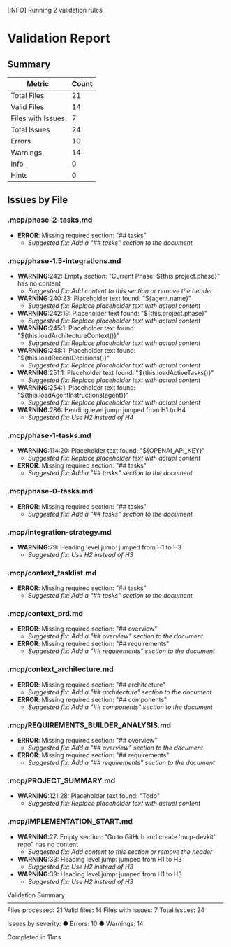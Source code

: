 [INFO] Running 2 validation rules
# Validation Report

## Summary

| Metric | Count |
|--------|-------|
| Total Files | 21 |
| Valid Files | 14 |
| Files with Issues | 7 |
| Total Issues | 24 |
| Errors | 10 |
| Warnings | 14 |
| Info | 0 |
| Hints | 0 |

## Issues by File

### .mcp/phase-2-tasks.md

- **ERROR**: Missing required section: "## tasks"
  - *Suggested fix: Add a "## tasks" section to the document*

### .mcp/phase-1.5-integrations.md

- **WARNING**:242: Empty section: "Current Phase: ${this.project.phase}" has no content
  - *Suggested fix: Add content to this section or remove the header*
- **WARNING**:240:23: Placeholder text found: "${agent.name}"
  - *Suggested fix: Replace placeholder text with actual content*
- **WARNING**:242:19: Placeholder text found: "${this.project.phase}"
  - *Suggested fix: Replace placeholder text with actual content*
- **WARNING**:245:1: Placeholder text found: "${this.loadArchitectureContext()}"
  - *Suggested fix: Replace placeholder text with actual content*
- **WARNING**:248:1: Placeholder text found: "${this.loadRecentDecisions()}"
  - *Suggested fix: Replace placeholder text with actual content*
- **WARNING**:251:1: Placeholder text found: "${this.loadActiveTasks()}"
  - *Suggested fix: Replace placeholder text with actual content*
- **WARNING**:254:1: Placeholder text found: "${this.loadAgentInstructions(agent)}"
  - *Suggested fix: Replace placeholder text with actual content*
- **WARNING**:286: Heading level jump: jumped from H1 to H4
  - *Suggested fix: Use H2 instead of H4*

### .mcp/phase-1-tasks.md

- **WARNING**:114:20: Placeholder text found: "${OPENAI_API_KEY}"
  - *Suggested fix: Replace placeholder text with actual content*
- **ERROR**: Missing required section: "## tasks"
  - *Suggested fix: Add a "## tasks" section to the document*

### .mcp/phase-0-tasks.md

- **ERROR**: Missing required section: "## tasks"
  - *Suggested fix: Add a "## tasks" section to the document*

### .mcp/integration-strategy.md

- **WARNING**:79: Heading level jump: jumped from H1 to H3
  - *Suggested fix: Use H2 instead of H3*

### .mcp/context_tasklist.md

- **ERROR**: Missing required section: "## tasks"
  - *Suggested fix: Add a "## tasks" section to the document*

### .mcp/context_prd.md

- **ERROR**: Missing required section: "## overview"
  - *Suggested fix: Add a "## overview" section to the document*
- **ERROR**: Missing required section: "## requirements"
  - *Suggested fix: Add a "## requirements" section to the document*

### .mcp/context_architecture.md

- **ERROR**: Missing required section: "## architecture"
  - *Suggested fix: Add a "## architecture" section to the document*
- **ERROR**: Missing required section: "## components"
  - *Suggested fix: Add a "## components" section to the document*

### .mcp/REQUIREMENTS_BUILDER_ANALYSIS.md

- **ERROR**: Missing required section: "## overview"
  - *Suggested fix: Add a "## overview" section to the document*
- **ERROR**: Missing required section: "## requirements"
  - *Suggested fix: Add a "## requirements" section to the document*

### .mcp/PROJECT_SUMMARY.md

- **WARNING**:121:28: Placeholder text found: "Todo"
  - *Suggested fix: Replace placeholder text with actual content*

### .mcp/IMPLEMENTATION_START.md

- **WARNING**:27: Empty section: "Go to GitHub and create 'mcp-devkit' repo" has no content
  - *Suggested fix: Add content to this section or remove the header*
- **WARNING**:33: Heading level jump: jumped from H1 to H3
  - *Suggested fix: Use H2 instead of H3*
- **WARNING**:39: Heading level jump: jumped from H1 to H3
  - *Suggested fix: Use H2 instead of H3*


Validation Summary
──────────────────────────────────────────────────
Files processed: 21
Valid files: 14
Files with issues: 7
Total issues: 24

Issues by severity:
  ● Errors: 10
  ● Warnings: 14

Completed in 11ms
